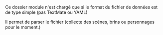 Ce dossier module n'est chargé que si le format du fichier de données est de type simple (pas TextMate ou YAML)

Il permet de parser le fichier (collecte des scènes, brins ou personnages pour le moment.)
